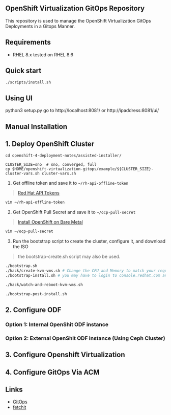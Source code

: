 OpenShift Virtualization GitOps Repository
------------------------------------------
This repository is used to manage the OpenShift Virtualization GitOps Deployments in a Gitops Manner. 

Requirements
------------
* RHEL 8.x tested on RHEL 8.6

Quick start
------------
```
./scripts/install.sh
```

## Using UI
python3 setup.py 
go to http://localhost:8081/ or http://ipaddress:8081/ui/


## Manual Installation

## 1. Deploy OpenShift Cluster 
```
cd openshift-4-deployment-notes/assisted-installer/

CLUSTER_SIZE=sno  # sno, converged, full
cp $HOME/openshift-virtualization-gitops/example/${CLUSTER_SIZE}-cluster-vars.sh cluster-vars.sh
```

1. Get offline token and save it to `~/rh-api-offline-token`
> [Red Hat API Tokens](https://access.redhat.com/management/api)

```bash
vim ~/rh-api-offline-token
```

2. Get OpenShift Pull Secret and save it to `~/ocp-pull-secret`
> [Install OpenShift on Bare Metal](https://console.redhat.com/openshift/install/metal/installer-provisioned)

```bash
vim ~/ocp-pull-secret
```
3. Run the bootstrap script to create the cluster, configure it, and download the ISO
> the bootstrap-create.sh script may also be used. 
```bash
./bootstrap.sh
./hack/create-kvm-vms.sh # Change the CPU and Memory to match your requirements then run this script
./bootstrap-install.sh # you may have to login to console.redhat.com and hit install 

./hack/watch-and-reboot-kvm-vms.sh

./bootstrap-post-install.sh
```
## 2. Configure ODF 

### Option 1: Internal OpenShit ODF instance

### Option 2: External OpenShit ODF instance (Using Ceph Cluster)


## 3. Configure Openshift Virtualization

## 4. Configure GitOps Via ACM

Links
------
* [GitOps](https://github.com/cablelabs/gitops)
* [fetchit](https://github.com/containers/fetchit)

